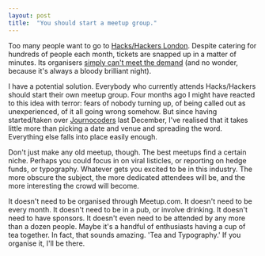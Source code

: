 ```yaml
---
layout: post
title:  "You should start a meetup group."
---
```


Too many people want to go to [Hacks/Hackers London](http://www.meetup.com/HacksHackersLondon/). Despite catering for hundreds of people each month, tickets are snapped up in a matter of minutes. Its organisers [simply can't meet the demand](http://www.meetup.com/HacksHackersLondon/messages/boards/thread/48742998/0/#127748520) (and no wonder, because it's always a bloody brilliant night).

I have a potential solution. Everybody who currently attends Hacks/Hackers should start their own meetup group. Four months ago I might have reacted to this idea with terror: fears of nobody turning up, of being called out as unexperienced, of it all going wrong somehow. But since having started/taken over [Journocoders](http://www.meetup.com/Journocoders/) last December, I've realised that it takes little more than picking a date and venue and spreading the word. Everything else falls into place easily enough.

Don't just make any old meetup, though. The best meetups find a certain niche. Perhaps you could focus in on viral listicles, or reporting on hedge funds, or typography. Whatever gets you excited to be in this industry. The more obscure the subject, the more dedicated attendees will be, and the more interesting the crowd will become.

It doesn't need to be organised through Meetup.com. It doesn't need to be every month. It doesn't need to be in a pub, or involve drinking. It doesn't need to have sponsors. It doesn't even need to be attended by any more than a dozen people. Maybe it's a handful of enthusiasts having a cup of tea together. In fact, that sounds amazing. 'Tea and Typography.' If you organise it, I'll be there.
